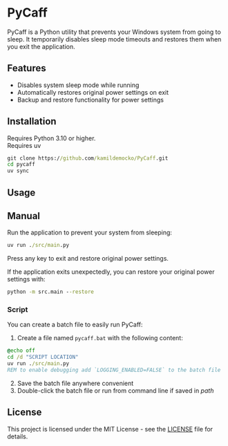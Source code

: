 # PyCaff

PyCaff is a Python utility that prevents your Windows system from going to sleep. It temporarily disables sleep mode timeouts and restores them when you exit the application.

## Features

- Disables system sleep mode while running
- Automatically restores original power settings on exit
- Backup and restore functionality for power settings

## Installation

Requires Python 3.10 or higher.  
Requires uv  

```cmd
git clone https://github.com/kamildemocko/PyCaff.git
cd pycaff
uv sync
```

## Usage

## Manual

Run the application to prevent your system from sleeping:

```cmd
uv run ./src/main.py
```

Press any key to exit and restore original power settings.

If the application exits unexpectedly, you can restore your original power settings with:

```cmd
python -m src.main --restore
```

### Script

You can create a batch file to easily run PyCaff:  

1. Create a file named `pycaff.bat` with the following content:  

```cmd
@echo off
cd /d "SCRIPT LOCATION"
uv run ./src/main.py
REM to enable debugging add `LOGGING_ENABLED=FALSE` to the batch file
```

2. Save the batch file anywhere convenient
3. Double-click the batch file or run from command line if saved in *path*

## License

This project is licensed under the MIT License - see the [LICENSE](LICENSE) file for details.
